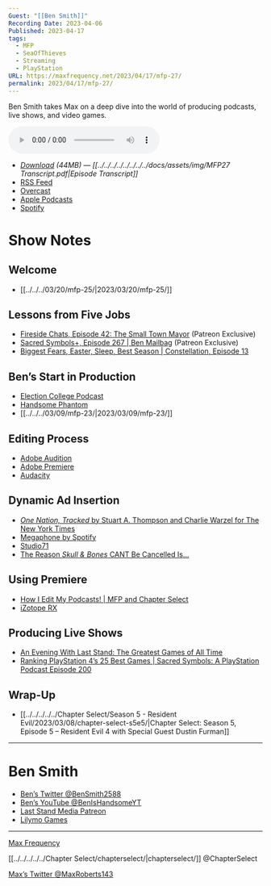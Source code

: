 ```yaml
---
Guest: "[[Ben Smith]]"
Recording Date: 2023-04-06
Published: 2023-04-17
tags:
  - MFP
  - SeaOfThieves
  - Streaming
  - PlayStation
URL: https://maxfrequency.net/2023/04/17/mfp-27/
permalink: 2023/04/17/mfp-27/
---
```

Ben Smith takes Max on a deep dive into the world of producing podcasts, live shows, and video games.

<audio controls>
  <source src="https://traffic.libsyn.com/maxfrequency/MFP27_Final.mp3">
</audio>

- *[Download](https://traffic.libsyn.com/maxfrequency/MFP27_Final.mp3) (44MB)  — [[../../../../../../../../docs/assets/img/MFP27 Transcript.pdf|Episode Transcript]]*
- [RSS Feed](https://maxfrequency.libsyn.com/rss)
- [Overcast](https://overcast.fm/itunes1557043396)
- [Apple Podcasts](https://podcasts.apple.com/us/podcast/the-max-frequency-podcast/id1557043396)
- [Spotify](https://open.spotify.com/show/3W1LwBNmhZ6s5QmQViWXKn)

# Show Notes
## Welcome

- [[../../../03/20/mfp-25/|2023/03/20/mfp-25/]]
## Lessons from Five Jobs

- [Fireside Chats, Episode 42: The Small Town Mayor](https://www.patreon.com/posts/fireside-chats-19340030) (Patreon Exclusive)
- [Sacred Symbols+, Episode 267 | Ben Mailbag](https://www.patreon.com/posts/78546444) (Patreon Exclusive)
- [Biggest Fears, Easter, Sleep, Best Season | Constellation, Episode 13](https://youtube.com/watch?v=UeL8-81LRqM&t=2510)
## Ben’s Start in Production

- [Election College Podcast](http://electioncollege.com/)
- [Handsome Phantom](https://www.handsomephantom.com/)
- [[../../../03/09/mfp-23/|2023/03/09/mfp-23/]]
## Editing Process

- [Adobe Audition](https://www.adobe.com/products/audition.html)
- [Adobe Premiere](https://www.adobe.com/products/premiere.html)
- [Audacity](https://www.audacityteam.org/)
## Dynamic Ad Insertion

- [*One Nation, Tracked* by Stuart A. Thompson and Charlie Warzel for The New York Times](https://www.nytimes.com/interactive/2019/12/19/opinion/location-tracking-cell-phone.html)
- [Megaphone by Spotify](https://megaphone.spotify.com/)
- [Studio71](https://www.studio71.com/us/podcasts-all/)
- [The Reason *Skull & Bones* CANT Be Cancelled Is…](https://youtu.be/dDkEMFj6c9Y)
## Using Premiere

- [How I Edit My Podcasts! | MFP and Chapter Select](https://youtu.be/wgrZk-ZZaf0)
- [iZotope RX](https://www.izotope.com/en/products/rx.html)
## Producing Live Shows

- [An Evening With Last Stand: The Greatest Games of All Time](https://youtu.be/3dwgPFYYDYM)
- [Ranking PlayStation 4’s 25 Best Games | Sacred Symbols: A PlayStation Podcast Episode 200](https://youtu.be/mQTlvIdPT3M)
## Wrap-Up

- [[../../../../../Chapter Select/Season 5 - Resident Evil/2023/03/08/chapter-select-s5e5/|Chapter Select: Season 5, Episode 5 – Resident Evil 4 with Special Guest Dustin Furman]]

---
# Ben Smith

- [Ben’s Twitter @BenSmith2588](https://twitter.com/BenSmith2588)
- [Ben’s YouTube @BenIsHandsomeYT](https://www.youtube.com/@BenIsHandsomeYT)
- [Last Stand Media Patreon](https://www.patreon.com/LastStandMedia/)
- [Lilymo Games](https://lillymogames.com/)

---


[Max Frequency](https://www.maxfrequency.net/)

[[../../../../../Chapter Select/chapterselect/|chapterselect/]] @ChapterSelect

[Max’s Twitter @MaxRoberts143](https://www.twitter.com/MaxRoberts143)